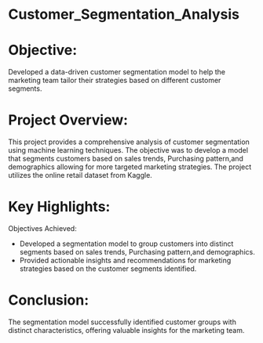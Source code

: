 # Customer_Segmentation_Analysis

# Objective:
Developed a data-driven customer segmentation model to help the marketing team tailor their strategies based on different customer segments.

# Project Overview:
This project provides a comprehensive analysis of customer segmentation using machine learning techniques. The objective was to develop a model that segments customers based on sales trends, Purchasing pattern,and demographics allowing for more targeted marketing strategies. The project utilizes the online retail dataset from Kaggle.
# Key Highlights:
Objectives Achieved:
- Developed a segmentation model to group customers into distinct segments based on sales trends, Purchasing pattern,and demographics.
- Provided actionable insights and recommendations for marketing strategies based on the customer segments identified.
# Conclusion:
The segmentation model successfully identified customer groups with distinct characteristics, offering valuable insights for the marketing team. 
